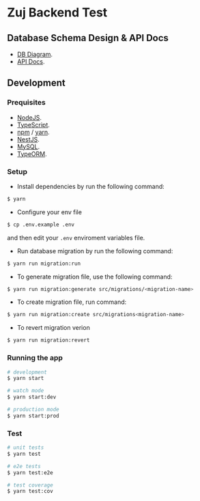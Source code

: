 # Zuj Backend Test

## Database Schema Design & API Docs

- [DB Diagram](https://dbdocs.io/sanglx/zuj-backend-test).
- [API Docs](/<path/to/your-domain>/v1/docs).

## Development

### Prequisites

- [NodeJS](https://nodejs.org/en).
- [TypeScript](https://www.typescriptlang.org/).
- [npm](https://www.npmjs.com/) / [yarn](https://yarnpkg.com/).
- [NestJS](https://nestjs.com/).
- [MySQL](https://www.mysql.com/).
- [TypeORM](https://typeorm.io/).

### Setup

- Install dependencies by run the following command:

```bash
$ yarn
```

- Configure your env file

```bash
$ cp .env.example .env
```

and then edit your `.env` enviroment variables file.

- Run database migration by run the following command:

```bash
$ yarn run migration:run
```

- To generate migration file, use the following command:

```bash
$ yarn run migration:generate src/migrations/<migration-name>
```

- To create migration file, run command:

```bash
$ yarn run migration:create src/migrations<migration-name>
```

- To revert migration verion

```bash
$ yarn run migration:revert
```

### Running the app

```bash
# development
$ yarn start

# watch mode
$ yarn start:dev

# production mode
$ yarn start:prod
```

### Test

```bash
# unit tests
$ yarn test

# e2e tests
$ yarn test:e2e

# test coverage
$ yarn test:cov
```

